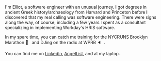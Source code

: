 I'm Elliot, a software engineer with an unusual journey. I got degrees in ancient Greek history/archaeology from Harvard and Princeton before I discovered that my real calling was software engineering. There were signs along the way, of course, including a few years I spent as a consultant specializing in implementing Workday's HRIS software.

In my spare time, you can catch me training for the NYCRUNS Brooklyn Marathon 🏃 &nbsp; and DJing on the radio at WPRB 🔈 &nbsp;.

You can find me on [LinkedIn](https://www.linkedin.com/in/elliot-wilson-4897a81b9/), [AngelList](https://angel.co/u/elliot-wilson-dev), and at my laptop.

